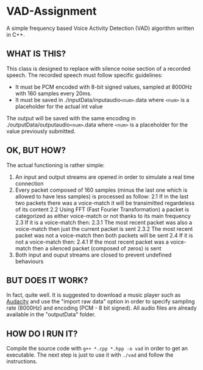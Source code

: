 # VAD-Assignment

A simple frequency based Voice Activity Detection (VAD) algorithm written in C++.


## WHAT IS THIS? ##

This class is designed to replace with silence noise section of a recorded speech.
The recorded speech must follow specific guidelines: 
- It must be PCM encoded with 8-bit signed values, sampled at 8000Hz with 160 samples every 20ms.
- It must be saved in ./inputData/inputaudio```<num>```.data where ```<num>``` is a placeholder for the actual int value

The output will be saved with the same encoding in ./outputData/outputaudio```<num>```.data where ```<num>``` is a placeholder for the value
previously submitted.

## OK, BUT HOW? ##
The actual functioning is rather simple:
1. An input and output streams are opened in order to simulate a real time connection
2. Every packet composed of 160 samples (minus the last one which is allowed to have less samples) is processed as follow:
  2.1 If in the last two packets there was a voice-match it will be transimitted regardeless of its content
  2.2 Using FFT (Fast Fourier Transformation) a packet is categorized as either voice-match or not thanks to its main frequency
  2.3 If it is a voice-match then:
    2.3.1 The most recent packet was also a voice-match then just the current packet is sent
    2.3.2 The most recent packet was not a voice-match then both packets will be sent
  2.4 If it is not a voice-match then:
    2.4.1 If the most recent packet was a voice-match then a silenced packet (composed of zeros) is sent
3. Both input and ouput streams are closed to prevent undefined behaviours

## BUT DOES IT WORK? ##
In fact, quite well. It is suggested to download a music player such as [Audacity](https://www.audacityteam.org/) and use
the "import raw data" option in order to specify sampling rate (8000Hz) and encoding (PCM - 8 bit signed).
All audio files are already available in the "outputData" folder.

## HOW DO I RUN IT? ##
Compile the source code with ```g++ *.cpp *.hpp -o vad``` in order to get an executable.
The next step is just to use it with ```./vad``` and follow the instructions.

